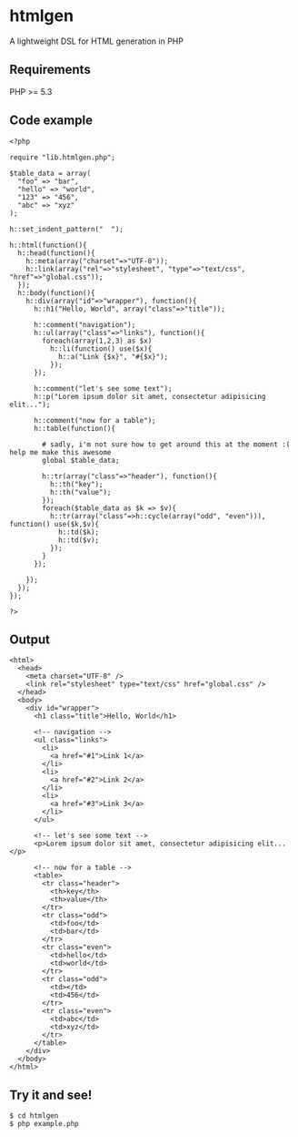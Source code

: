 # htmlgen

A lightweight DSL for HTML generation in PHP

## Requirements

PHP >= 5.3

## Code example

    <?php

    require "lib.htmlgen.php";

    $table_data = array(
      "foo" => "bar",
      "hello" => "world",
      "123" => "456",
      "abc" => "xyz"
    );

    h::set_indent_pattern("  ");

    h::html(function(){
      h::head(function(){
        h::meta(array("charset"=>"UTF-8"));
        h::link(array("rel"=>"stylesheet", "type"=>"text/css", "href"=>"global.css"));
      });
      h::body(function(){
        h::div(array("id"=>"wrapper"), function(){
          h::h1("Hello, World", array("class"=>"title"));

          h::comment("navigation");
          h::ul(array("class"=>"links"), function(){
            foreach(array(1,2,3) as $x)
              h::li(function() use($x){
                h::a("Link {$x}", "#{$x}");
              });
          });

          h::comment("let's see some text");
          h::p("Lorem ipsum dolor sit amet, consectetur adipisicing elit...");

          h::comment("now for a table");
          h::table(function(){

            # sadly, i'm not sure how to get around this at the moment :(  help me make this awesome
            global $table_data;

            h::tr(array("class"=>"header"), function(){
              h::th("key");
              h::th("value");
            });
            foreach($table_data as $k => $v){
              h::tr(array("class"=>h::cycle(array("odd", "even"))), function() use($k,$v){
                h::td($k);
                h::td($v);
              });
            }
          });

        });
      });
    });

    ?>
    

## Output

    <html>
      <head>
        <meta charset="UTF-8" />
        <link rel="stylesheet" type="text/css" href="global.css" />
      </head>
      <body>
        <div id="wrapper">
          <h1 class="title">Hello, World</h1>

          <!-- navigation -->
          <ul class="links">
            <li>
              <a href="#1">Link 1</a>
            </li>
            <li>
              <a href="#2">Link 2</a>
            </li>
            <li>
              <a href="#3">Link 3</a>
            </li>
          </ul>

          <!-- let's see some text -->
          <p>Lorem ipsum dolor sit amet, consectetur adipisicing elit...</p>

          <!-- now for a table -->
          <table>
            <tr class="header">
              <th>key</th>
              <th>value</th>
            </tr>
            <tr class="odd">
              <td>foo</td>
              <td>bar</td>
            </tr>
            <tr class="even">
              <td>hello</td>
              <td>world</td>
            </tr>
            <tr class="odd">
              <td></td>
              <td>456</td>
            </tr>
            <tr class="even">
              <td>abc</td>
              <td>xyz</td>
            </tr>
          </table>
        </div>
      </body>
    </html>
    

## Try it and see!

    $ cd htmlgen
    $ php example.php
